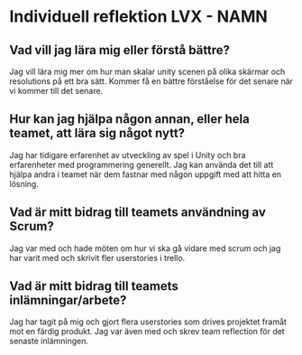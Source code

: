 # Individuell reflektion LVX - NAMN
## Vad vill jag lära mig eller förstå bättre?
Jag vill lära mig mer om hur man skalar unity scenen på olika skärmar och resolutions på ett bra sätt. Kommer få en bättre förståelse
för det senare när vi kommer till det senare.
## Hur kan jag hjälpa någon annan, eller hela teamet, att lära sig något nytt?
Jag har tidigare erfarenhet av utveckling av spel i Unity och bra erfarenheter med programmering generellt.
Jag kan använda det till att hjälpa andra i teamet när dem fastnar med någon uppgift med att hitta en lösning.
## Vad är mitt bidrag till teamets användning av Scrum?
Jag var med och hade möten om hur vi ska gå vidare med scrum och jag har varit med och skrivit fler
userstories i trello.
## Vad är mitt bidrag till teamets inlämningar/arbete?
Jag har tagit på mig och gjort flera userstories som drives projektet framåt mot en
färdig produkt. Jag var även med och skrev team reflection för det senaste inlämningen.
